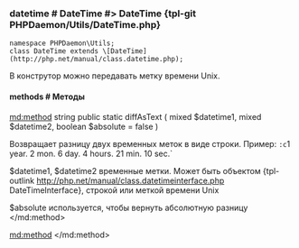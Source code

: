 ### datetime # DateTime #> DateTime {tpl-git PHPDaemon/Utils/DateTime.php}

```php:p
namespace PHPDaemon\Utils;
class DateTime extends \[DateTime](http://php.net/manual/class.datetime.php);
```

В конструтор можно передавать метку времени Unix.

#### methods # Методы

<md:method>
string public static diffAsText ( mixed $datetime1, mixed $datetime2, boolean $absolute = false )

Возвращает разницу двух временных меток в виде строки. Пример: `:c`1 year. 2 mon. 6 day. 4 hours. 21 min. 10 sec.`

$datetime1, $datetime2
временные метки. Может быть объектом {tpl-outlink http://php.net/manual/class.datetimeinterface.php DateTimeInterface}, строкой или меткой времени Unix

$absolute
используется, чтобы вернуть абсолютную разницу
</md:method>

<md:method>
</md:method>